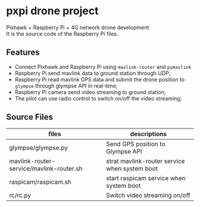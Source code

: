 # pxpi drone project
Pixhawk + Raspberry Pi + 4G network drone development\
It is the source code of the Raspberry Pi files.

## Features
- Connect Pixhawk and Raspberry Pi using `mavlink-router` and `pymavlink`
- Raspberry Pi send mavlink data to ground station through UDP;
- Raspberry Pi read mavlink GPS data and submit the drone position to `glympse` through glympse API in real-time;
- Raspberry Pi camera send video streaming to ground station;
- The pilot can use radio control to switch on/off the video streaming;

## Source Files
| files                                    | descriptions                                  |
| ---------------------------------------- | --------------------------------------------- |
| glympse/glympse.py                       | Send GPS position to Glympse API              |
| mavlink-router-service/mavlink-router.sh | strat mavlink-router service when system boot |
| raspicam/raspicam.sh                     | start raspicam service when system boot       |
| rc/rc.py                                 | Switch video streaming on/off                 |


